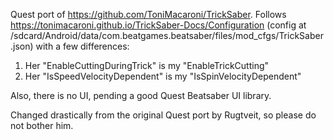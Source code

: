 Quest port of https://github.com/ToniMacaroni/TrickSaber.
Follows https://tonimacaroni.github.io/TrickSaber-Docs/Configuration (config at /sdcard/Android/data/com.beatgames.beatsaber/files/mod_cfgs/TrickSaber.json) with a few differences:
1. Her "EnableCuttingDuringTrick" is my "EnableTrickCutting"
2. Her "IsSpeedVelocityDependent" is my "IsSpinVelocityDependent"

Also, there is no UI, pending a good Quest Beatsaber UI library.

Changed drastically from the original Quest port by Rugtveit, so please do not bother him.
